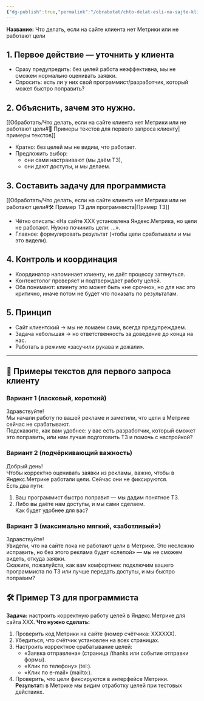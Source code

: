 ```yaml
---
{"dg-publish":true,"permalink":"/obrabotat/chto-delat-esli-na-sajte-klienta-net-metriki-ili-ne-rabotayut-czeli/","tags":["в_папку/контекстолог","в_папку/координатор"]}
---
```





**Название:** Что делать, если на сайте клиента нет Метрики или не работают цели
## 1. Первое действие — уточнить у клиента
- Сразу предупредить: без целей работа неэффективна, мы не сможем нормально оценивать заявки.
- Спросить: есть ли у них свой программист/разработчик, который может быстро поправить?
## 2. Объяснить, зачем это нужно.
[[Обработать/Что делать, если на сайте клиента нет Метрики или не работают цели#📨 Примеры текстов для первого запроса клиенту\|примеры текстов]]
- Кратко: без целей мы не видим, что работает.
- Предложить выбор:
    - они сами настраивают (мы даём ТЗ),
    - они дают доступы, и мы делаем.
## 3. Составить задачу для программиста
[[Обработать/Что делать, если на сайте клиента нет Метрики или не работают цели#🛠 Пример ТЗ для программиста\|Пример ТЗ]]
- Чётко описать: «На сайте ХХХ установлена Яндекс.Метрика, но цели не работают. Нужно починить цели: …».
- Главное: формулировать результат (чтобы цели срабатывали и мы это видели).

## 4. Контроль и координация
- Координатор напоминает клиенту, не даёт процессу затянуться.
- Контекстолог проверяет и подтверждает работу целей.
- Оба понимают: клиенту это может быть «не срочно», но для нас это критично, иначе потом не будет что показать по результатам.

## 5. Принцип
- Сайт клиентский → мы не ломаем сами, всегда предупреждаем.
- Задача небольшая → но ответственность за доведение до конца на нас.
- Работать в режиме «засучили рукава и дожали».



---
## 📨 Примеры текстов для первого запроса клиенту

### Вариант 1 (ласковый, короткий)

Здравствуйте!  
Мы начали работу по вашей рекламе и заметили, что цели в Метрике сейчас не срабатывают.  
Подскажите, как вам удобнее: у вас есть разработчик, который сможет это поправить, или нам лучше подготовить ТЗ и помочь с настройкой?

### Вариант 2 (подчёркивающий важность)
Добрый день!  
Чтобы корректно оценивать заявки из рекламы, важно, чтобы в Яндекс.Метрике работали цели. Сейчас они не фиксируются.  
Есть два пути:
1. Ваш программист быстро поправит — мы дадим понятное ТЗ.
2. Либо вы даёте нам доступы, и мы сами сделаем.  
    Как будет удобнее для вас?
### Вариант 3 (максимально мягкий, «заботливый»)
Здравствуйте!  
Увидели, что на сайте пока не работают цели в Метрике. Это несложно исправить, но без этого реклама будет «слепой» — мы не сможем видеть, откуда заявки.  
Скажите, пожалуйста, как вам комфортнее: подключим вашего программиста по ТЗ или лучше передать доступы, и мы быстро поправим?


## 🛠 Пример ТЗ для программиста
**Задача:** настроить корректную работу целей в Яндекс.Метрике для сайта ХХХ.
**Что нужно сделать:**
1. Проверить код Метрики на сайте (номер счётчика: ХХХХХХ).
2. Убедиться, что счётчик установлен на всех страницах.
3. Настроить корректное срабатывание целей:
    - «Заявка отправлена» (страница /thanks или событие отправки формы).
    - «Клик по телефону» (tel:).
    - «Клик по e-mail» (mailto:).
4. Проверить, что цели фиксируются в интерфейсе Метрики.
**Результат:** в Метрике мы видим отработку целей при тестовых действиях.
